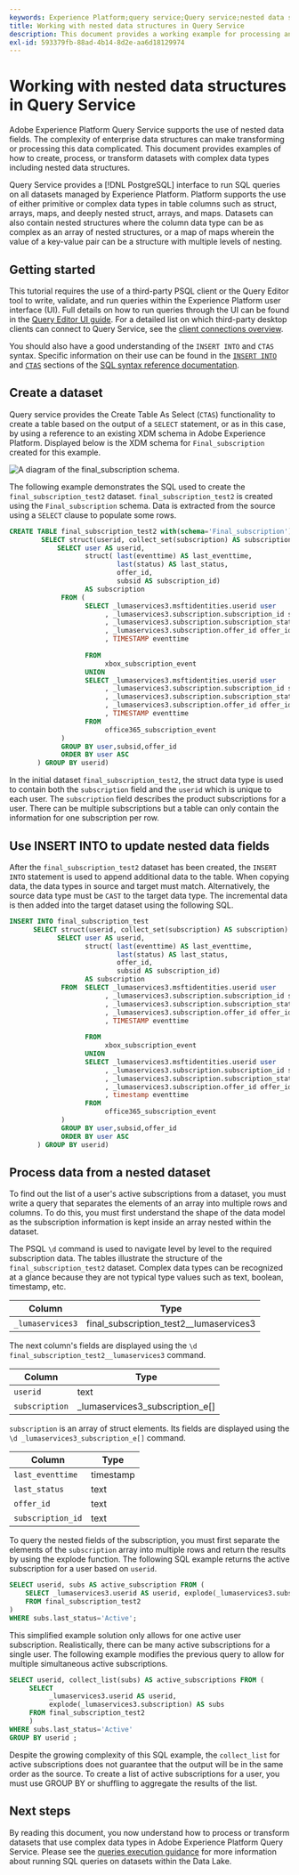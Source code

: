 ```yaml
---
keywords: Experience Platform;query service;Query service;nested data structures;nested data;
title: Working with nested data structures in Query Service
description: This document provides a working example for processing and transforming nested data fields using CTAS and INSERT INTO statements.
exl-id: 593379fb-88ad-4b14-8d2e-aa6d18129974
---
```

# Working with nested data structures in Query Service

Adobe Experience Platform Query Service supports the use of nested data fields. The complexity of enterprise data structures can make transforming or processing this data complicated. This document provides examples of how to create, process, or transform datasets with complex data types including nested data structures.

Query Service provides a [!DNL PostgreSQL] interface to run SQL queries on all datasets managed by Experience Platform. Platform supports the use of either primitive or complex data types in table columns such as struct, arrays, maps, and deeply nested struct, arrays, and maps. Datasets can also contain nested structures where the column data type can be as complex as an array of nested structures, or a map of maps wherein the value of a key-value pair can be a structure with multiple levels of nesting. 

## Getting started

This tutorial requires the use of a third-party PSQL client or the Query Editor tool to write, validate, and run queries within the Experience Platform user interface (UI). Full details on how to run queries through the UI can be found in the [Query Editor UI guide](../ui/user-guide.md). For a detailed list on which third-party desktop clients can connect to Query Service, see the [client connections overview](../clients/overview.md).

You should also have a good understanding of the `INSERT INTO` and `CTAS` syntax. Specific information on their use can be found in the [`INSERT INTO`](../sql/syntax.md#insert-into) and [`CTAS`](../sql/syntax.md#create-table-as-select) sections of the [SQL syntax reference documentation](../sql/syntax.md).

## Create a dataset

Query service provides the Create Table As Select (`CTAS`) functionality to create a table based on the output of a `SELECT` statement, or as in this case, by using a reference to an existing XDM schema in Adobe Experience Platform. Displayed below is the XDM schema for `Final_subscription` created for this example.

![A diagram of the final_subscription schema.](../images/best-practices/final-subscription-schema.png)

The following example demonstrates the SQL used to create the `final_subscription_test2` dataset. `final_subscription_test2` is created using the `Final_subscription` schema. Data is extracted from the source using a `SELECT` clause to populate some rows.

```sql
CREATE TABLE final_subscription_test2 with(schema='Final_subscription') AS (
        SELECT struct(userid, collect_set(subscription) AS subscription) AS _lumaservices3 FROM(
            SELECT user AS userid,
                   struct( last(eventtime) AS last_eventtime,
                           last(status) AS last_status,
                           offer_id, 
                           subsid AS subscription_id)
                   AS subscription
             FROM (
                   SELECT _lumaservices3.msftidentities.userid user
                        , _lumaservices3.subscription.subscription_id subsid
                        , _lumaservices3.subscription.subscription_status status
                        , _lumaservices3.subscription.offer_id offer_id
                        , TIMESTAMP eventtime
 
                   FROM
                        xbox_subscription_event
                   UNION   
                   SELECT _lumaservices3.msftidentities.userid user
                        , _lumaservices3.subscription.subscription_id subsid
                        , _lumaservices3.subscription.subscription_status status
                        , _lumaservices3.subscription.offer_id offer_id
                        , TIMESTAMP eventtime
                   FROM
                        office365_subscription_event
             ) 
             GROUP BY user,subsid,offer_id
             ORDER BY user ASC
       ) GROUP BY userid)
```

In the initial dataset `final_subscription_test2`, the struct data type is used to contain both the `subscription` field and the `userid` which is unique to each user. The `subscription` field describes the product subscriptions for a user. There can be multiple subscriptions but a table can only contain the information for one subscription per row. 

## Use INSERT INTO to update nested data fields

After the `final_subscription_test2` dataset has been created, the `INSERT INTO` statement is used to append additional data to the table. When copying data, the data types in source and target must match. Alternatively, the source data type must be `CAST` to the target data type. The incremental data is then added into the target dataset using the following SQL.

```sql
INSERT INTO final_subscription_test
      SELECT struct(userid, collect_set(subscription) AS subscription) AS _lumaservices3 FROM(
            SELECT user AS userid,
                   struct( last(eventtime) AS last_eventtime,
                           last(status) AS last_status,
                           offer_id, 
                           subsid AS subscription_id)
                   AS subscription
             FROM  SELECT _lumaservices3.msftidentities.userid user
                        , _lumaservices3.subscription.subscription_id subsid
                        , _lumaservices3.subscription.subscription_status status
                        , _lumaservices3.subscription.offer_id offer_id
                        , TIMESTAMP eventtime
 
                   FROM
                        xbox_subscription_event
                   UNION   
                   SELECT _lumaservices3.msftidentities.userid user
                        , _lumaservices3.subscription.subscription_id subsid
                        , _lumaservices3.subscription.subscription_status status
                        , _lumaservices3.subscription.offer_id offer_id
                        , timestamp eventtime
                   FROM
                        office365_subscription_event
             ) 
             GROUP BY user,subsid,offer_id
             ORDER BY user ASC
       ) GROUP BY userid)
```

## Process data from a nested dataset

To find out the list of a user's active subscriptions from a dataset, you must write a query that separates the elements of an array into multiple rows and columns. To do this, you must first understand the shape of the data model as the subscription information is kept inside an array nested within the dataset.  

The PSQL `\d` command is used to navigate level by level to the required subscription data. The tables illustrate the structure of the `final_subscription_test2` dataset. Complex data types can be recognized at a glance because they are not typical type values such as text, boolean, timestamp, etc.   

| Column | Type  |
|--------|-------|
| `_lumaservices3`  | final_subscription_test2__lumaservices3 |

The next column's fields are displayed using the `\d final_subscription_test2__lumaservices3` command.

| Column  | Type  |
|---------|-------|
| `userid`  | text  |
| `subscription`  | _lumaservices3_subscription_e[] |

`subscription` is an array of struct elements. Its fields are displayed using the `\d _lumaservices3_subscription_e[]` command.

| Column  | Type  |
|---------|-------|
| `last_eventtime`  |  timestamp  |
| `last_status` |  text  |
| `offer_id` |  text  |
| `subscription_id` | text  |

To query the nested fields of the subscription, you must first separate the elements of the `subscription` array into multiple rows and return the results by using the explode function. The following SQL example returns the active subscription for a user based on `userid`. 

```sql
SELECT userid, subs AS active_subscription FROM (
    SELECT _lumaservices3.userid AS userid, explode(_lumaservices3.subscription) AS subs 
    FROM final_subscription_test2
)
WHERE subs.last_status='Active';
```

This simplified example solution only allows for one active user subscription. Realistically, there can be many active subscriptions for a single user. The following example modifies the previous query to allow for multiple simultaneous active subscriptions.

```sql
SELECT userid, collect_list(subs) AS active_subscriptions FROM (
     SELECT
          _lumaservices3.userid AS userid,
          explode(_lumaservices3.subscription) AS subs
     FROM final_subscription_test2
     )
WHERE subs.last_status='Active' 
GROUP BY userid ;
```

Despite the growing complexity of this SQL example, the `collect_list` for active subscriptions does not guarantee that the output will be in the same order as the source. To create a list of active subscriptions for a user, you must use GROUP BY or shuffling to aggregate the results of the list.

## Next steps

By reading this document, you now understand how to process or transform datasets that use complex data types in Adobe Experience Platform Query Service. Please see the [queries execution guidance](../best-practices/writing-queries.md) for more information about running SQL queries on datasets within the Data Lake.
